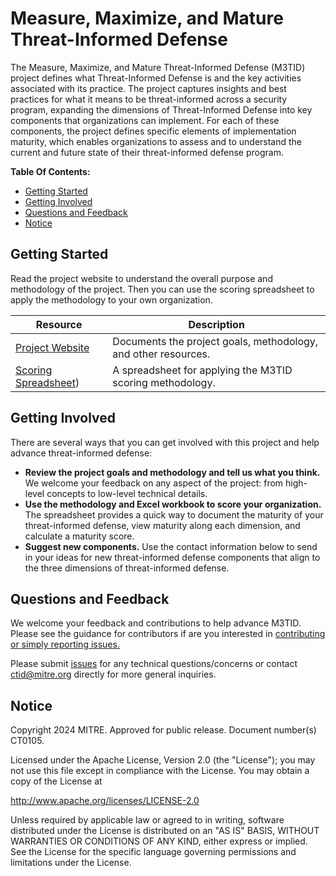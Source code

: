 # Measure, Maximize, and Mature Threat-Informed Defense

The Measure, Maximize, and Mature Threat-Informed Defense (M3TID) project defines what
Threat-Informed Defense is and the key activities associated with its practice. The
project captures insights and best practices for what it means to be threat-informed
across a security program, expanding the dimensions of Threat-Informed Defense into key
components that organizations can implement. For each of these components, the project
defines specific elements of implementation maturity, which enables organizations to
assess and to understand the current and future state of their threat-informed defense
program.

**Table Of Contents:**

- [Getting Started](#getting-started)
- [Getting Involved](#getting-involved)
- [Questions and Feedback](#questions-and-feedback)
- [Notice](#notice)

## Getting Started

Read the project website to understand the overall purpose and methodology of the
project. Then you can use the scoring spreadsheet to apply the methodology to your own
organization.

| Resource                                                                       | Description                                                    |
| ------------------------------------------------------------------------------ | -------------------------------------------------------------- |
| [Project Website](https://center-for-threat-informed-defense.github.io/m3tid/) | Documents the project goals, methodology, and other resources. |
| [Scoring Spreadsheet](docs/extra/INFORM.xlsx))                       | A spreadsheet for applying the M3TID scoring methodology.      |


## Getting Involved

There are several ways that you can get involved with this project and help advance
threat-informed defense:

- **Review the project goals and methodology and tell us what you think.** We welcome
  your feedback on any aspect of the project: from high-level concepts to low-level
  technical details.
- **Use the methodology and Excel workbook to score your organization.** The spreadsheet
  provides a quick way to document the maturity of your threat-informed defense, view
  maturity along each dimension, and calculate a maturity score.
- **Suggest new components.** Use the contact information below to send in your ideas
  for new threat-informed defense components that align to the three dimensions of
  threat-informed defense.

## Questions and Feedback

We welcome your feedback and contributions to help advance M3TID. Please see the
guidance for contributors if are you interested in [contributing or simply reporting
issues.](/CONTRIBUTING.md)

Please submit
[issues](https://github.com/center-for-threat-informed-defense/mappings-explorer/issues)
for any technical questions/concerns or contact
[ctid@mitre.org](mailto:ctid@mitre.org?subject=Question%20about%20M3TID)
directly for more general inquiries.

## Notice

Copyright 2024 MITRE. Approved for public release. Document number(s)
CT0105.

Licensed under the Apache License, Version 2.0 (the "License"); you may not use this
file except in compliance with the License. You may obtain a copy of the License at

http://www.apache.org/licenses/LICENSE-2.0

Unless required by applicable law or agreed to in writing, software distributed under
the License is distributed on an "AS IS" BASIS, WITHOUT WARRANTIES OR CONDITIONS OF ANY
KIND, either express or implied. See the License for the specific language governing
permissions and limitations under the License.
